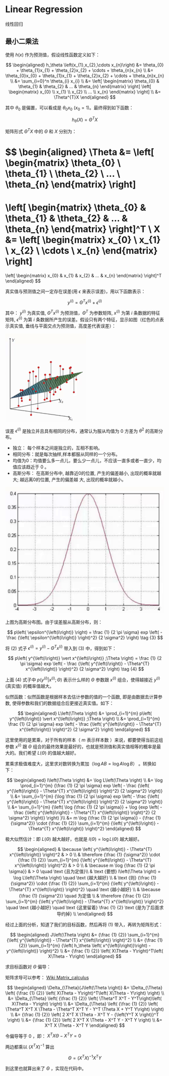 # Linear Regression

线性回归

## 最小二乘法

使用 $h\left(x\right)$ 作为预测值，假设线性函数定义如下：

$$
\begin{aligned}
h_\theta \left(x_{1},x_{2},\cdots x_{n}\right) &= \theta_{0} + \theta_{1}x_{1} + \theta_{2}x_{2} + \cdots + \theta_{n}x_{n}
\\
&= \theta_{0}x_{0} + \theta_{1}x_{1} + \theta_{2}x_{2} + \cdots + \theta_{n}x_{n} \\
&= \sum_{i=0}^n \theta_{i} x_{i}
\\
&=
\left[
    \begin{matrix}
    \theta_{0} & \theta_{1} & \theta_{2} & ... & \theta_{n}
    \end{matrix}
\right]
\left[
    \begin{matrix}
    x_{0} \\
    x_{1} \\
    x_{2} \\
    ... \\
    x_{n}
    \end{matrix}
\right]
\\
&= \Theta^{T}X
\end{aligned}
$$

其中 $\theta_{0}$ 是偏置，可以看成是 $\theta_{0}x_{0}$ ($x_{0} = 1$)。最终得到如下函数：

$$
h_\theta \left(X\right) = \Theta^{T} X \tag {1}
$$

矩阵形式 $\Theta^{T} X$ 中的 $\Theta$ 和 $X$ 分别为：

$$
\begin{aligned}
\Theta &=
\left[
    \begin{matrix}
    \theta_{0} \\
    \theta_{1} \\
    \theta_{2} \\
    ... \\
    \theta_{n}
    \end{matrix}
\right]
=
\left[
    \begin{matrix}
    \theta_{0} & \theta_{1} & \theta_{2} & ... & \theta_{n}
    \end{matrix}
\right]^T
\\
X &=
\left[
    \begin{matrix}
    x_{0} \\
    x_{1} \\
    x_{2} \\
    \cdots \\
    x_{n}
    \end{matrix}
\right]
=
\left[
    \begin{matrix}
    x_{0} & x_{1} & x_{2} & ... & x_{n}
    \end{matrix}
\right]^T
\end{aligned}
$$

真实值与预测值之间一定存在误差(用 $\epsilon$ 来表示误差)，用以下函数表示：

$$
y^{\left(i\right)} = \Theta^{T} x^{\left(i\right)} + \epsilon^{\left(i\right)} \tag{2}
$$

其中： $y^{\left(i\right)}$ 为真实值, $\Theta^{T} x^{\left(i\right)}$ 为预测值，$\Theta^{T}$ 为参数矩阵, $x^{\left(i\right)}$ 为第 $i$ 条数据的特征矩阵, $\epsilon^{\left(i\right)}$ 为第 $i$ 条数据所产生的误差。假设只有两个特征，显示如图（红色的点表示真实值, 垂线与平面交点为预测值，高度差代表误差）：

![误差图](resources/error.png)

误差 $\epsilon^{\left(i\right)}$ 是独立并且具有相同的分布，通常认为服从均值为 0 方差为 $\theta^2$ 的高斯分布。

* 独立： 每个样本之间是独立的，互相不影响。
* 相同分布：就是每次抽样,样本都服从同样的一个分布。
* 均值为0：均值要么多一点儿，要么少一点儿，不应该一直多或者一直少，均值应该趋近于 0 。
* 高斯分布： 在高斯分布中, 越靠近0的位置, 产生的偏差越小, 出现的概率就越大; 越远离0的位置, 产生的偏差越  大, 出现的概率就越小。

![高斯分布](resources/gaussian-distribution.png)

上图为高斯分布图。由于误差服从高斯分布，则：

$$
p\left( \epsilon^{\left(i\right)} \right)
= \frac {1} {2 \pi \sigma} exp \left( - \frac {\left( \epsilon^{\left(i\right)} \right)^2} {2 \sigma^2} \right) \tag {3}
$$

将 (2) 式子 $\epsilon^{\left(i\right)} = y^{\left(i\right)} - \Theta^{T} x^{\left(i\right)}$ 带入到 (3) 中，得到如下：

$$
p\left( y^{\left(i\right)} \vert x^{\left(i\right)} ;\Theta \right)
= \frac {1} {2 \pi \sigma} exp \left( - \frac {\left( y^{\left(i\right)} - \Theta^{T} x^{\left(i\right)} \right)^2} {2 \sigma^2} \right) \tag {4}
$$

上面 (4) 式子中 $p\left( y^{\left(i\right)} \vert x^{\left(i\right)} ;\Theta \right)$ 表示什么样的 $\Theta$ 参数跟 $x^{\left(i\right)}$ 组合，使得越接近 $y^{\left(i\right)}$ (真实值) 的概率值越大。

似然函数：似然函数是根据样本去估计参数的值的一个函数, 即是由数据去计算参数, 使得参数和我们的数据组合后更接近真实值。如下：

$$
\begin{aligned}
L\left(\Theta \right)
&= \prod_{i=1}^{m} p\left( y^{\left(i\right)} \vert x^{\left(i\right)} ;\Theta \right) \\
&= \prod_{i=1}^{m} \frac {1} {2 \pi \sigma} exp \left( - \frac {\left( y^{\left(i\right)} - \Theta^{T} x^{\left(i\right)} \right)^2} {2 \sigma^2} \right)
\end{aligned}
$$

这里使用的是累乘，对于所有的样本（ $m$ 表示样本数 ）来说，都要使得当前这组参数 $x^{\left(i\right)}$ 跟 $\Theta$ 组合的最终效果是最好的，也就是预测值和真实值相等的概率是最大的。我们希望 $L\left(\Theta \right)$ 的值越大越好。

累乘求极值难度大，这里求对数转换为累加（$\log{AB} = \log{A} \log{B}$） 。转换如下：

$$
\begin{aligned}
l\left(\Theta \right)
&= \log L\left(\Theta \right) \\
&= \log \prod_{i=1}^{m} {\frac {1} {2 \pi \sigma} exp \left( - \frac {\left( y^{\left(i\right)} - \Theta^{T} x^{\left(i\right)} \right)^2} {2 \sigma^2} \right)} \\
&= \sum_{i=1}^{m} {\log \frac {1} {2 \pi \sigma} exp \left( - \frac {\left( y^{\left(i\right)} - \Theta^{T} x^{\left(i\right)} \right)^2} {2 \sigma^2} \right)} \\
&= \sum_{i=1}^{m} {\left( \log {\frac {1} {2 \pi \sigma}} + \log {exp \left( - \frac {\left( y^{\left(i\right)} - \Theta^{T} x^{\left(i\right)} \right)^2} {2 \sigma^2} \right)} \right) }\\
&= m \log {\frac {1} {2 \pi \sigma}} - {\frac {1} {\sigma^2}} \cdot {\frac {1} {2}} \sum_{i=1}^{m} {\left( y^{\left(i\right)} - \Theta^{T} x^{\left(i\right)} \right)^2}
\end{aligned}
$$

极大似然估计：即 $L\left(\Theta \right)$ 越大越好，也就是 $l\left(\Theta \right) = \log L\left(\Theta \right)$ 越大越好。

$$
\begin{aligned}
& \because \left( y^{\left(i\right)} - \Theta^{T} x^{\left(i\right)} \right)^2 & > 0 \\
& \therefore {\frac {1} {\sigma^2}} \cdot {\frac {1} {2}} \sum_{i=1}^{m} {\left( y^{\left(i\right)} - \Theta^{T} x^{\left(i\right)} \right)^2} & > 0 \\
& \because m \log {\frac {1} {2 \pi \sigma}} & > 0 \quad \text {且为定值}\\
& \text {要想} l\left(\Theta \right) = \log L\left(\Theta \right) \quad \text {越大越好} \\
& \text {则} {\frac {1} {\sigma^2}} \cdot {\frac {1} {2}} \sum_{i=1}^{m} {\left( y^{\left(i\right)} - \Theta^{T} x^{\left(i\right)} \right)^2} \quad \text {越小越好} \\
& \because {\frac {1} {\sigma^2}} \quad 为定值 \\
& \therefore {\frac {1} {2}} \sum_{i=1}^{m} {\left( y^{\left(i\right)} - \Theta^{T} x^{\left(i\right)} \right)^2} \quad \text {越小越好} \quad \text {这里留着} \frac {1} {2} \text {是为了后面求导约掉} \\
\end{aligned}
$$

经过上面的分析，知道了我们的目标函数，然后再将 (1) 带入，再转为矩阵形式：

$$
\begin{aligned}
J\left(\Theta \right)
&= {\frac {1} {2}} \sum_{i=1}^{m} {\left( y^{\left(i\right)} - \Theta^{T} x^{\left(i\right)} \right)^2} \\
&= {\frac {1} {2}} \sum_{i=1}^{m} {\left( h_\theta \left( x^{\left(i\right)}\right) - y^{\left(i\right)} \right)^2} \\
&= {\frac {1} {2}} \left( X\Theta - Y\right)^T\left( X\Theta - Y\right)
\end{aligned}
$$

求目标函数对 $\Theta$ 偏导：

矩阵求导可以参考： [Wiki Matrix_calculus](https://en.wikipedia.org/wiki/Matrix_calculus)

$$
\begin{aligned}
\Delta_{\Theta}{J\left(\Theta \right)}
&= \Delta_{\Theta} \left( {\frac {1} {2}} \left( X\Theta - Y\right)^T\left( X\Theta - Y\right) \right) \\
&= \Delta_{\Theta} \left( {\frac {1} {2}} \left( \Theta^T X^T - Y^T\right)\left( X\Theta - Y\right) \right) \\
&= \Delta_{\Theta} \left( {\frac {1} {2}} \left( \Theta^T X^T X \Theta - \Theta^T X^T Y - Y^T \Theta X + Y^T Y\right) \right) \\
&= {\frac {1} {2}} \left( 2 X^T X \Theta - X^T Y - {\left(Y^T X \right)}^T \right) \\
&= {\frac {1} {2}} \left( 2 X^T X \Theta - X^T Y - X^T Y \right) \\
&= X^T X \Theta - X^T Y
\end{aligned}
$$

令偏导等于 0 ，即： $X^T X \Theta - X^T Y = 0$

两边都乘以 $\left(X^T X\right)^{-1}$ 算出

$$
\Theta =\left(X^T X\right)^{-1} X^T Y \tag {5}
$$

到这里也就算出来了 $\Theta$ ，实现在代码中。
